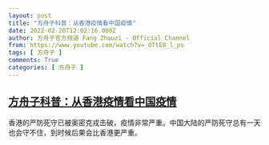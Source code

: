 ```yaml
---
layout: post
title: "方舟子科普：从香港疫情看中国疫情"
date: 2022-02-20T12:02:16.000Z
author: 方舟子官方频道 Fang Zhouzi - Official Channel
from: https://www.youtube.com/watch?v=_OTtE8_l_ps
tags: [ 方舟子 ]
comments: True
categories: [ 方舟子 ]
---
```

<!--1645358536000-->
[方舟子科普：从香港疫情看中国疫情](https://www.youtube.com/watch?v=_OTtE8_l_ps)
------

<div>
香港的严防死守已被奥密克戎击破，疫情非常严重。中国大陆的严防死守总有一天也会守不住，到时候后果会比香港更严重。
</div>
